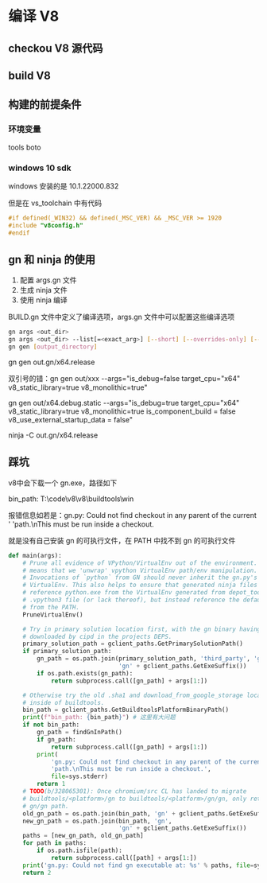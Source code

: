 # 编译 V8

## checkou V8 源代码

## build V8

## 构建的前提条件

### 环境变量

tools
boto

### windows 10 sdk

windows 安装的是 10.1.22000.832

但是在 vs_toolchain 中有代码

```c++
#if defined(_WIN32) && defined(_MSC_VER) && _MSC_VER >= 1920
#include "v8config.h"
#endif
```

## gn 和 ninja 的使用

1. 配置 args.gn 文件
2. 生成 ninja 文件
3. 使用 ninja 编译

BUILD.gn 文件中定义了编译选项，args.gn 文件中可以配置这些编译选项

```bash
gn args <out_dir>
gn args <out_dir> --list[=<exact_arg>] [--short] [--overrides-only] [--json]
gn gen [output_directory]
```

gn gen out.gn/x64.release

双引号的错：gn gen out/xxx --args="is_debug=false target_cpu=\"x64\" v8_static_library=true v8_monolithic=true"

gn gen  out/x64.debug.static  --args="is_debug=true target_cpu=\"x64\" v8_static_library=true v8_monolithic=true is_component_build = false v8_use_external_startup_data = false"

ninja -C out.gn/x64.release

## 踩坑

v8中会下载一个 gn.exe，路径如下

bin_path: T:\code\v8\v8\buildtools\win

报错信息如若是：gn.py: Could not find checkout in any parent of the current '
            'path.\nThis must be run inside a checkout.

就是没有自己安装 gn 的可执行文件，在 PATH 中找不到 gn 的可执行文件

```python
def main(args):
    # Prune all evidence of VPython/VirtualEnv out of the environment. This
    # means that we 'unwrap' vpython VirtualEnv path/env manipulation.
    # Invocations of `python` from GN should never inherit the gn.py's own
    # VirtualEnv. This also helps to ensure that generated ninja files do not
    # reference python.exe from the VirtualEnv generated from depot_tools' own
    # .vpython3 file (or lack thereof), but instead reference the default python
    # from the PATH.
    PruneVirtualEnv()

    # Try in primary solution location first, with the gn binary having been
    # downloaded by cipd in the projects DEPS.
    primary_solution_path = gclient_paths.GetPrimarySolutionPath()
    if primary_solution_path:
        gn_path = os.path.join(primary_solution_path, 'third_party', 'gn',
                               'gn' + gclient_paths.GetExeSuffix())
        if os.path.exists(gn_path):
            return subprocess.call([gn_path] + args[1:])

    # Otherwise try the old .sha1 and download_from_google_storage locations
    # inside of buildtools.
    bin_path = gclient_paths.GetBuildtoolsPlatformBinaryPath()
    print(f"bin_path: {bin_path}") # 这里有大问题
    if not bin_path:
        gn_path = findGnInPath()
        if gn_path:
            return subprocess.call([gn_path] + args[1:])
        print(
            'gn.py: Could not find checkout in any parent of the current '
            'path.\nThis must be run inside a checkout.',
            file=sys.stderr)
        return 1
    # TODO(b/328065301): Once chromium/src CL has landed to migrate
    # buildtools/<platform>/gn to buildtools/<platform>/gn/gn, only return
    # gn/gn path.
    old_gn_path = os.path.join(bin_path, 'gn' + gclient_paths.GetExeSuffix())
    new_gn_path = os.path.join(bin_path, 'gn',
                               'gn' + gclient_paths.GetExeSuffix())
    paths = [new_gn_path, old_gn_path]
    for path in paths:
        if os.path.isfile(path):
            return subprocess.call([path] + args[1:])
    print('gn.py: Could not find gn executable at: %s' % paths, file=sys.stderr)
    return 2
```
